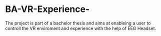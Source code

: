 # BA-VR-Experience-
The project is part of a bachelor thesis and aims at enableing a user to controll the VR enviroment and experience with the help of EEG Headset. 
